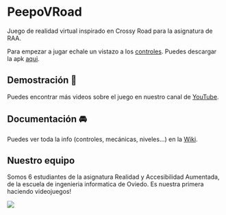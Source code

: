 # PeepoVRoad
Juego de realidad virtual inspirado en Crossy Road para la asignatura de RAA.

Para empezar a jugar echale un vistazo a los [controles](https://github.com/PeepoVR/PeepoVRoad/wiki#controles).
Puedes descargar la apk [aqui](https://github.com/PeepoVR/PeepoVRoad/releases).

## Demostración 🚗
Puedes encontrar más videos sobre el juego en nuestro canal de [YouTube](https://www.youtube.com/channel/UCfHdZjK-cRDMpdC0-_FpQHQ).

## Documentación 🚘
Puedes ver toda la info (controles, mecánicas, niveles...) en la [Wiki](https://github.com/PeepoVR/PeepoVRoad/wiki).

## Nuestro equipo
Somos 6 estudiantes de la asignatura Realidad y Accesibilidad Aumentada, de la escuela de ingenieria informatica de Oviedo. Es nuestra primera haciendo videojuegos!

<a href="https://github.com/PeepoVR/PeepoVRoad/graphs/contributors">
<img src="https://contributors-img.web.app/image?repo=PeepoVR/PeepoVRoad" />
</a>
